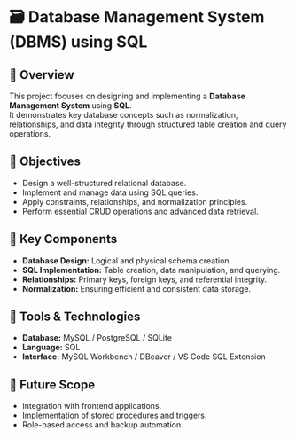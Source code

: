 # 🗃️ Database Management System (DBMS) using SQL

## 📖 Overview
This project focuses on designing and implementing a **Database Management System** using **SQL**.  
It demonstrates key database concepts such as normalization, relationships, and data integrity through structured table creation and query operations.

## 🎯 Objectives
- Design a well-structured relational database.  
- Implement and manage data using SQL queries.  
- Apply constraints, relationships, and normalization principles.  
- Perform essential CRUD operations and advanced data retrieval.

## 🧩 Key Components
- **Database Design:** Logical and physical schema creation.  
- **SQL Implementation:** Table creation, data manipulation, and querying.  
- **Relationships:** Primary keys, foreign keys, and referential integrity.  
- **Normalization:** Ensuring efficient and consistent data storage.  

## 🧰 Tools & Technologies
- **Database:** MySQL / PostgreSQL / SQLite  
- **Language:** SQL  
- **Interface:** MySQL Workbench / DBeaver / VS Code SQL Extension  

## 🚀 Future Scope
- Integration with frontend applications.  
- Implementation of stored procedures and triggers.  
- Role-based access and backup automation.  
